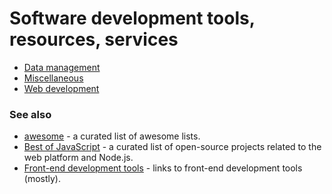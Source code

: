 # Software development tools, resources, services

* [Data management](https://github.com/gamtiq/dev-tools/blob/master/data.md)
* [Miscellaneous](https://github.com/gamtiq/dev-tools/blob/master/misc.md)
* [Web development](https://github.com/gamtiq/dev-tools/blob/master/web.md)

### See also
* [awesome](https://awesome.re/) - a curated list of awesome lists.
* [Best of JavaScript](https://bestofjs.org/) - a curated list of open-source projects related to the web platform and Node.js.
* [Front-end development tools](https://github.com/gamtiq/frontend-tools) - links to front-end development tools (mostly).

